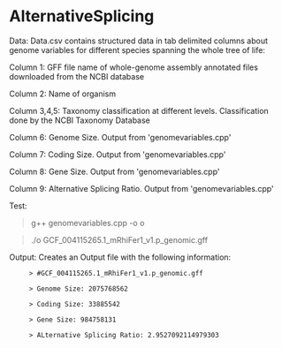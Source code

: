 # AlternativeSplicing

 Data: Data.csv contains structured data in tab delimited columns about genome variables for different species spanning the whole tree of life:
 
   Column 1: GFF file name of whole-genome assembly annotated files downloaded from the NCBI database
   
   Column 2: Name of organism
   
   Column 3,4,5: Taxonomy classification at different levels. Classification done by the NCBI Taxonomy Database
   
   Column 6: Genome Size. Output from 'genomevariables.cpp'
   
   Column 7: Coding Size. Output from 'genomevariables.cpp'
   
   Column 8: Gene Size. Output from 'genomevariables.cpp'
   
   Column 9: Alternative Splicing Ratio. Output from 'genomevariables.cpp'


 Test: 
 
   > g++ genomevariables.cpp -o o

   > ./o GCF_004115265.1_mRhiFer1_v1.p_genomic.gff 


 Output: Creates an Output file with the following information:
 
         > #GCF_004115265.1_mRhiFer1_v1.p_genomic.gff
         
         > Genome Size: 2075768562
         
         > Coding Size: 33885542
         
         > Gene Size: 984758131
         
         > ALternative Splicing Ratio: 2.9527092114979303
